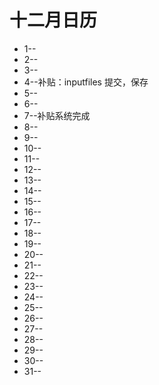 # 十二月日历

- 1--
- 2--
- 3--
- 4--补贴：inputfiles 提交，保存
- 5--
- 6--
- 7--补贴系统完成
- 8--
- 9--
- 10--
- 11--
- 12--
- 13--
- 14--
- 15--
- 16--
- 17--
- 18--
- 19--
- 20--
- 21--
- 22--
- 23--
- 24--
- 25--
- 26--
- 27--
- 28--
- 29--
- 30--
- 31--